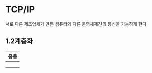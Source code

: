 # TCP/IP

서로 다른 제조업체가 만든 컴퓨터와 다른 운영체제간의 통신을 가능하게 한다

## 1.2계층화

| 응용  | 
|---|
|   |  
|   |   
|   |   
